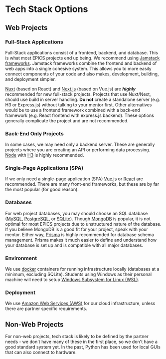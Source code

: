 # Tech Stack Options

## Web Projects

### Full-Stack Applications

Full-Stack applications consist of a frontend, backend, and database. This is what most EPICS projects end up being. We recommend using [Jamstack frameworks](https://jamstack.org). Jamstack frameworks combine the frontend and backend of web apps into a single cohesive system. This allows you to more easily connect components of your code and also makes, development, building, and deployment simpler.

[Nuxt](https://nuxt.com) (based on React) and [Next.js](https://nextjs.org) (based on Vue.js) are **_highly_** recommended for new full-stack projects. Projects that use Nuxt/Next, should use build in server handling. **Do not** create a standalone server (e.g. H3 or Express.js) without talking to your mentor first. Other alternatives would be to use a frontend framework combined with a back-end framework (e.g. React frontend with express.js backend). These options generally complicate the project and are not recommended.

### Back-End Only Projects

In some cases, we may need only a backend server. These are generally projects where you are creating an API or performing data processing. [Node](https://nodejs.org) with [H3](https://github.com/unjs/h3) is highly recommended.

### Single-Page Applications (SPA)

If we only need a single-page application (SPA) [Vue.js](https://vuejs.org) or [React](https://react.dev) are recommended. There are many front-end frameworks, but these are by far the most popular (for good reason).

### Databases

For web project databases, you may should choose an SQL database ([MySQL](https://www.mysql.com), [PostgreSQL](https://www.postgresql.org), or [SQLite](https://www.sqlite.org/index.html)). Though [MongoDB](https://www.mongodb.com) is popular, it is not optimal for most EPICS projects due to unstructured nature of the database. If you believe MongoDB is a good fit for your project, speak with your mentor. Either way, [Prisma](https://www.prisma.io) is highly recommended for database schema management. Prisma makes it much easier to define and understand how your database is set up and is compatible with all major databases.

### Environment

We use [docker](https://www.docker.com) containers for running infrastructure locally (databases at a minimum, excluding SQLite). Students using Windows as their personal machine will need to setup [Windows Subsystem for Linux (WSL)](https://learn.microsoft.com/en-us/windows/wsl/install).

### Deployment

We use [Amazon Web Services (AWS)](https://aws.amazon.com) for our cloud infrastructure, unless there are partner specific requirements.

## Non-Web Projects

For non-web projects, tech stack is likely to be defined by the partner needs - we don't have many of these in the first place, so we don't have a good standard system yet. In the past, Python has been used for local GUIs that can also connect to hardware.
